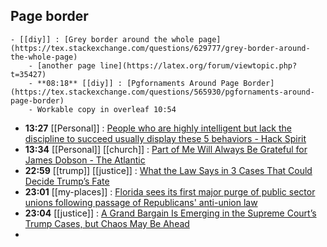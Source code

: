 ## Page border
	- [[diy]] : [Grey border around the whole page](https://tex.stackexchange.com/questions/629777/grey-border-around-the-whole-page)
		- [another page line](https://latex.org/forum/viewtopic.php?t=35427)
		- **08:18** [[diy]] : [Pgfornaments Around Page Border](https://tex.stackexchange.com/questions/565930/pgfornaments-around-page-border)
		- Workable copy in overleaf 10:54
- **13:27** [[Personal]] :  [People who are highly intelligent but lack the discipline to succeed usually display these 5 behaviors - Hack Spirit](https://hackspirit.com/people-who-are-highly-intelligent-but-lack-the-discipline-to-succeed-usually-display-these-behaviors/)
- **13:34** [[Personal]] [[church]] :  [Part of Me Will Always Be Grateful for James Dobson - The Atlantic](https://www.theatlantic.com/ideas/archive/2024/02/evangelicals-christianity-james-dobson/677362/)
- **22:59** [[trump]] [[justice]] : [What the Law Says in 3 Cases That Could Decide Trump’s Fate](https://www.nytimes.com/interactive/2024/us/trump-supreme-court-cases.html)
- **23:01** [[my-places]] : [Florida sees its first major purge of public sector unions following passage of Republicans' anti-union law](https://www.orlandoweekly.com/news/florida-sees-its-first-major-purge-of-public-sector-unions-following-passage-of-republicans-anti-union-law-36129127?utm_source=newsshowcase&utm_medium=gnews&utm_campaign=CDAqKggAIhDzSAbhwaCkgQKJPs2BtmwzKhQICiIQ80gG4cGgpIECiT7NgbZsMzCUzfEB&utm_content=rundown)
- **23:04** [[justice]] : [A Grand Bargain Is Emerging in the Supreme Court’s Trump Cases, but Chaos May Be Ahead](https://slate.com/news-and-politics/2024/02/supreme-court-trump-john-roberts-bargain.html)
-